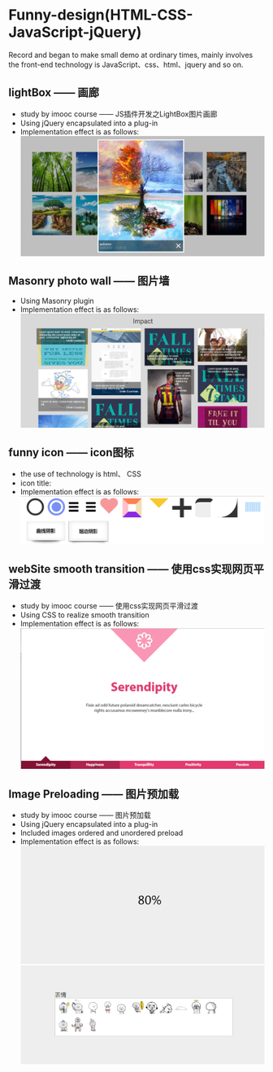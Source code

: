 # Funny-design(HTML-CSS-JavaScript-jQuery)
Record and began to make small demo at ordinary times, mainly involves the front-end technology is JavaScript、css、html、jquery and so on.

## lightBox —— 画廊
- study by imooc course —— JS插件开发之LightBox图片画廊
- Using jQuery encapsulated into a plug-in
- Implementation effect is as follows: ![lightBox](./effectImg/lightbox.png)

## Masonry photo wall —— 图片墙
- Using Masonry plugin
- Implementation effect is as follows: ![Masonry photo wall](./effectImg/photoWall.png)

## funny icon —— icon图标
- the use of technology is html、 CSS
- icon title: 
- Implementation effect is as follows: ![funny icon](./effectImg/cssIcon.png)

## webSite smooth transition —— 使用css实现网页平滑过渡
- study by imooc course —— 使用css实现网页平滑过渡
- Using CSS to realize smooth transition
- Implementation effect is as follows: <br/> ![realize smooth transition](./effectImg/websiteTransform.gif)

## Image Preloading —— 图片预加载
- study by imooc course —— 图片预加载
- Using jQuery encapsulated into a plug-in
- Included images ordered and unordered preload
- Implementation effect is as follows: <br/> ![Masonry photo wall](./effectImg/preload1.png)
![Masonry photo wall](./effectImg/preload2.png)
